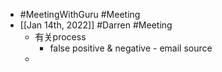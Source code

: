 - #MeetingWithGuru #Meeting
- [[Jan 14th, 2022]] #Darren #Meeting
	- 有关process
		- false positive & negative - email source
	-